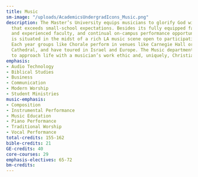 ```yaml
---
title: Music
sm-image: "/uploads/AcademicsUndergradIcons_Music.png"
description: The Master’s University equips musicians to glorify God with a program
  that exceeds small-school expectations. Besides its fully equipped facilities, beloved
  and experienced faculty, and continual on-campus performance opportunities, TMU
  is situated in the midst of a rich LA music scene open to participation and enjoyment.
  Each year groups like Chorale perform in venues like Carnegie Hall or St. Peter’s
  Cathedral, and have toured in Israel and Europe. The Music department trains students
  to approach life with a musician’s work ethic and, uniquely, Christian humility.
emphasis:
- Audio Technology
- Biblical Studies
- Business
- Communication
- Modern Worship
- Student Ministries
music-emphasis:
- Composition
- Instrumental Performance
- Music Education
- Piano Performance
- Traditional Worship
- Vocal Performance
total-credits: 155-162
bible-credits: 21
GE-credits: 40
core-courses: 29
emphasis-electives: 65-72
bm-credits: 
---
```



